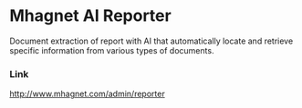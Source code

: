 # Mhagnet AI Reporter
Document extraction of report with AI that automatically locate and retrieve specific information 
from various types of documents. 

### Link
http://www.mhagnet.com/admin/reporter

